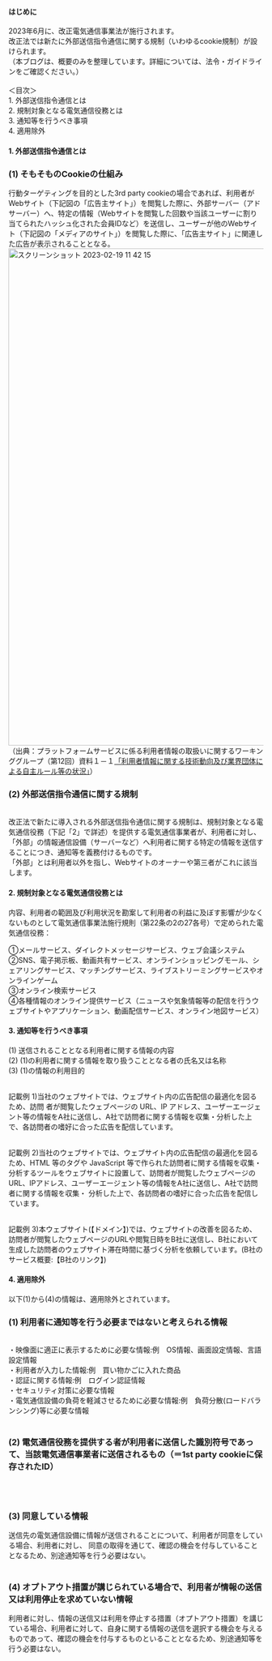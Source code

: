 #### はじめに
2023年6月に、改正電気通信事業法が施行されます。<br>
改正法では新たに外部送信指令通信に関する規制（いわゆるcookie規制）が設けられます。<br>
（本ブログは、概要のみを整理しています。詳細については、法令・ガイドラインをご確認ください。）<br>
<br>
＜目次＞
<br>1. 外部送信指令通信とは
<br>2. 規制対象となる電気通信役務とは
<br>3. 通知等を行うべき事項
<br>4. 適用除外

#### 1. 外部送信指令通信とは
### (1) そもそものCookieの仕組み<br>

行動ターゲティングを目的とした3rd party cookieの場合であれば、利用者がWebサイト（下記図の「広告主サイト」）を閲覧した際に、外部サーバー（アドサーバー）へ、特定の情報（Webサイトを閲覧した回数や当該ユーザーに割り当てられたハッシュ化された会員IDなど）を送信し、ユーザーが他のWebサイト（下記図の「メディアのサイト」）を閲覧した際に、「広告主サイト」に関連した広告が表示されることとなる。
<br>
<img width="981" alt="スクリーンショット 2023-02-19 11 42 15" src="https://user-images.githubusercontent.com/32214011/219909297-81d15c9f-63d6-4d9a-851c-d18b15c13e64.png">
<br>
（出典：プラットフォームサービスに係る利用者情報の取扱いに関するワーキンググループ（第12回）資料１－１[「利用者情報に関する技術動向及び業界団体による自主ルール等の状況」](https://www.soumu.go.jp/main_content/000811618.pdf)）
<br>

### (2) 外部送信指令通信に関する規制
<br>
改正法で新たに導入される外部送信指令通信に関する規制は、規制対象となる電気通信役務（下記「2」で詳述）を提供する電気通信事業者が、利用者に対し、「外部」の情報通信設備（サーバーなど）へ利用者に関する特定の情報を送信することにつき、通知等を義務付けるものです。
<br>
「外部」とは利用者以外を指し、Webサイトのオーナーや第三者がこれに該当します。


#### 2. 規制対象となる電気通信役務とは
内容、利用者の範囲及び利用状況を勘案して利用者の利益に及ぼす影響が少なくないものとして電気通信事業法施行規則（第22条の2の27各号）で定められた電気通信役務：<br>

①メールサービス、ダイレクトメッセージサービス、ウェブ会議システム
<br>
②SNS、電子掲示板、動画共有サービス、オンラインショッピングモール、シェアリングサービス、マッチングサービス、ライブストリーミングサービスやオンラインゲーム
<br>
③オンライン検索サービス
<br>
④各種情報のオンライン提供サービス（ニュースや気象情報等の配信を行うウェブサイトやアプリケーション、動画配信サービス、オンライン地図サービス）

#### 3. 通知等を行うべき事項
(1) 送信されることとなる利用者に関する情報の内容<br>
(2) (1)の利用者に関する情報を取り扱うこととなる者の氏名又は名称<br>
(3) (1)の情報の利用目的<br>
<br>

記載例 1)当社のウェブサイトでは、ウェブサイト内の広告配信の最適化を図るため、訪問 者が閲覧したウェブページの URL、IP アドレス、ユーザーエージェント等の情報をA社に送信し、A社で訪問者に関する情報を収集・分析した上で、各訪問者の嗜好に合った広告を配信しています。
<br>
<br>

記載例 2)当社のウェブサイトでは、ウェブサイト内の広告配信の最適化を図るため、HTML 等のタグや JavaScript 等で作られた訪問者に関する情報を収集・分析するツールをウェブサイトに設置して、訪問者が閲覧したウェブページのURL、IPアドレス、ユーザーエージェント等の情報をA社に送信し、A社で訪問者に関する情報を収集・ 分析した上で、各訪問者の嗜好に合った広告を配信しています。
<br>
<br>

記載例 3)本ウェブサイト(【ドメイン】)では、ウェブサイトの改善を図るため、 訪問者が閲覧したウェブページのURLや閲覧日時をB社に送信し、B社において生成した訪問者のウェブサイト滞在時間に基づく分析を依頼しています。(B社のサービス概要:【B社のリンク】)
<br>


#### 4. 適用除外
以下(1)から(4)の情報は、適用除外とされています。
<br>

### (1) 利用者に通知等を行う必要まではないと考えられる情報
<br>・映像面に適正に表示するために必要な情報:例　OS情報、画面設定情報、言語設定情報
<br>・利用者が入力した情報:例　買い物かごに入れた商品
<br>・認証に関する情報:例　ログイン認証情報
<br>・セキュリティ対策に必要な情報
<br>・電気通信設備の負荷を軽減させるために必要な情報:例　負荷分散(ロードバランシング)等に必要な情報
<br>
<br>

### (2) 電気通信役務を提供する者が利用者に送信した識別符号であって、当該電気通信事業者に送信されるもの（＝1st party cookieに保存されたID）
<br>
<br>

### (3) 同意している情報<br>
送信先の電気通信設備に情報が送信されることについて、利用者が同意をしている場合、利用者に対し、 同意の取得を通じて、確認の機会を付与していることとなるため、別途通知等を行う必要はない。
<br>
<br>

### (4) オプトアウト措置が講じられている場合で、利用者が情報の送信又は利用停止を求めていない情報<br>
利用者に対し、情報の送信又は利用を停止する措置（オプトアウト措置）を講じている場合、利用者に対して、自身に関する情報の送信を選択する機会を与えるものであって、確認の機会を付与するものといることとなるため、別途通知等を行う必要はない。





